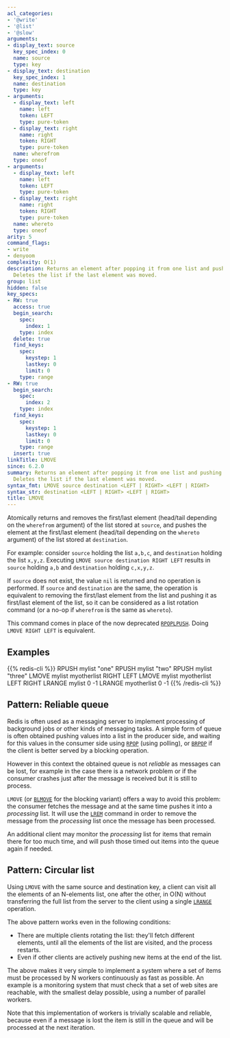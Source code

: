```yaml
---
acl_categories:
- '@write'
- '@list'
- '@slow'
arguments:
- display_text: source
  key_spec_index: 0
  name: source
  type: key
- display_text: destination
  key_spec_index: 1
  name: destination
  type: key
- arguments:
  - display_text: left
    name: left
    token: LEFT
    type: pure-token
  - display_text: right
    name: right
    token: RIGHT
    type: pure-token
  name: wherefrom
  type: oneof
- arguments:
  - display_text: left
    name: left
    token: LEFT
    type: pure-token
  - display_text: right
    name: right
    token: RIGHT
    type: pure-token
  name: whereto
  type: oneof
arity: 5
command_flags:
- write
- denyoom
complexity: O(1)
description: Returns an element after popping it from one list and pushing it to another.
  Deletes the list if the last element was moved.
group: list
hidden: false
key_specs:
- RW: true
  access: true
  begin_search:
    spec:
      index: 1
    type: index
  delete: true
  find_keys:
    spec:
      keystep: 1
      lastkey: 0
      limit: 0
    type: range
- RW: true
  begin_search:
    spec:
      index: 2
    type: index
  find_keys:
    spec:
      keystep: 1
      lastkey: 0
      limit: 0
    type: range
  insert: true
linkTitle: LMOVE
since: 6.2.0
summary: Returns an element after popping it from one list and pushing it to another.
  Deletes the list if the last element was moved.
syntax_fmt: LMOVE source destination <LEFT | RIGHT> <LEFT | RIGHT>
syntax_str: destination <LEFT | RIGHT> <LEFT | RIGHT>
title: LMOVE
---
```

Atomically returns and removes the first/last element (head/tail depending on
the `wherefrom` argument) of the list stored at `source`, and pushes the
element at the first/last element (head/tail depending on the `whereto`
argument) of the list stored at `destination`.

For example: consider `source` holding the list `a,b,c`, and `destination`
holding the list `x,y,z`.
Executing `LMOVE source destination RIGHT LEFT` results in `source` holding
`a,b` and `destination` holding `c,x,y,z`.

If `source` does not exist, the value `nil` is returned and no operation is
performed.
If `source` and `destination` are the same, the operation is equivalent to
removing the first/last element from the list and pushing it as first/last
element of the list, so it can be considered as a list rotation command (or a
no-op if `wherefrom` is the same as `whereto`).

This command comes in place of the now deprecated [`RPOPLPUSH`](/commands/rpoplpush). Doing
`LMOVE RIGHT LEFT` is equivalent.

## Examples

{{% redis-cli %}}
RPUSH mylist "one"
RPUSH mylist "two"
RPUSH mylist "three"
LMOVE mylist myotherlist RIGHT LEFT
LMOVE mylist myotherlist LEFT RIGHT
LRANGE mylist 0 -1
LRANGE myotherlist 0 -1
{{% /redis-cli %}}


## Pattern: Reliable queue

Redis is often used as a messaging server to implement processing of background
jobs or other kinds of messaging tasks.
A simple form of queue is often obtained pushing values into a list in the
producer side, and waiting for this values in the consumer side using [`RPOP`](/commands/rpop)
(using polling), or [`BRPOP`](/commands/brpop) if the client is better served by a blocking
operation.

However in this context the obtained queue is not _reliable_ as messages can
be lost, for example in the case there is a network problem or if the consumer
crashes just after the message is received but it is still to process.

`LMOVE` (or [`BLMOVE`](/commands/blmove) for the blocking variant) offers a way to avoid
this problem: the consumer fetches the message and at the same time pushes it
into a _processing_ list.
It will use the [`LREM`](/commands/lrem) command in order to remove the message from the
_processing_ list once the message has been processed.

An additional client may monitor the _processing_ list for items that remain
there for too much time, and will push those timed out items into the queue
again if needed.

## Pattern: Circular list

Using `LMOVE` with the same source and destination key, a client can visit
all the elements of an N-elements list, one after the other, in O(N) without
transferring the full list from the server to the client using a single [`LRANGE`](/commands/lrange)
operation.

The above pattern works even in the following conditions:

* There are multiple clients rotating the list: they'll fetch different
  elements, until all the elements of the list are visited, and the process
  restarts.
* Even if other clients are actively pushing new items at the end of the list.

The above makes it very simple to implement a system where a set of items must
be processed by N workers continuously as fast as possible.
An example is a monitoring system that must check that a set of web sites are
reachable, with the smallest delay possible, using a number of parallel workers.

Note that this implementation of workers is trivially scalable and reliable,
because even if a message is lost the item is still in the queue and will be
processed at the next iteration.
